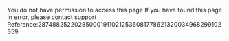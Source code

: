You do not have permission to access this page If you have found this page in error, please contact support Reference:2874882522028500019110212536081778621320034968299102359